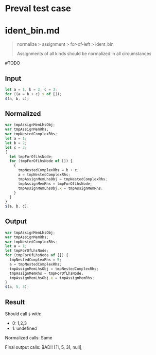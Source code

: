 # Preval test case

# ident_bin.md

> normalize > assignment > for-of-left > ident_bin
>
> Assignments of all kinds should be normalized in all circumstances

#TODO

## Input

`````js filename=intro
let a = 1, b = 2, c = 3;
for ((a = b + c).x of []);
$(a, b, c);
`````

## Normalized

`````js filename=intro
var tmpAssignMemLhsObj;
var tmpAssignMemRhs;
var tmpNestedComplexRhs;
let a = 1;
let b = 2;
let c = 3;
{
  let tmpForOfLhsNode;
  for (tmpForOfLhsNode of []) {
    {
      tmpNestedComplexRhs = b + c;
      a = tmpNestedComplexRhs;
      tmpAssignMemLhsObj = tmpNestedComplexRhs;
      tmpAssignMemRhs = tmpForOfLhsNode;
      tmpAssignMemLhsObj.x = tmpAssignMemRhs;
    }
  }
}
$(a, b, c);
`````

## Output

`````js filename=intro
var tmpAssignMemLhsObj;
var tmpAssignMemRhs;
var tmpNestedComplexRhs;
let a = 1;
let tmpForOfLhsNode;
for (tmpForOfLhsNode of []) {
  tmpNestedComplexRhs = 5;
  a = tmpNestedComplexRhs;
  tmpAssignMemLhsObj = tmpNestedComplexRhs;
  tmpAssignMemRhs = tmpForOfLhsNode;
  tmpAssignMemLhsObj.x = tmpAssignMemRhs;
}
$(a, 5, 3);
`````

## Result

Should call `$` with:
 - 0: 1,2,3
 - 1: undefined

Normalized calls: Same

Final output calls: BAD!!
[[1, 5, 3], null];

